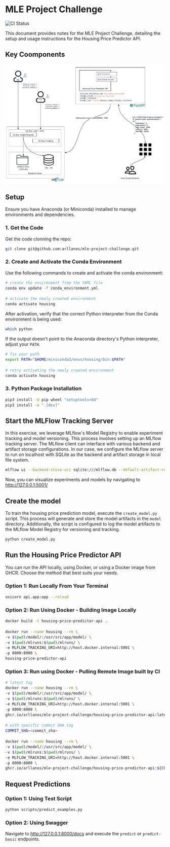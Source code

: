 # MLE Project Challenge
![CI Status](https://github.com/arllanos/mle-project-challenge/actions/workflows/ci-main.yml/badge.svg)

This document provides notes for the MLE Project Challenge, detailing the setup and usage instructions for the Housing Price Predictor API.

## Key Coomponents
![alt text](image.png)

## Setup

Ensure you have Anaconda (or Miniconda) installed to manage environments and dependencies.

### 1. Get the Code
Get the code clonning the repo:
```sh
git clone git@github.com:arllanos/mle-project-challenge.git
```

### 2. Create and Activate the Conda Environment
Use the following commands to create and activate the conda environment:

```sh
# create the environment from the YAML file
conda env update -f conda_environment.yml

# activate the newly created environment
conda activate housing
```
After activation, verify that the correct Python interpreter from the Conda environment is being used:
```sh
which python
```
If the output doesn't point to the Anaconda directory's Python interpreter, adjust your `PATH`.
```sh
# fix your path
export PATH="$HOME/miniconda3/envs/housing/bin:$PATH"

# retry activating the newly created environment
conda activate housing
```

### 3. Python Package Installation
```sh
pip3 install -U pip wheel "setuptools<60"
pip3 install -e ".[dev]"
```

## Start the MLFlow Tracking Server

In this exercise, we leverage MLflow's Model Registry to enable experiment tracking and model versioning. This process involves setting up an MLflow tracking server. The MLflow client can interface with various backend and artifact storage configurations. In our case, we configure the MLflow server to run on localhost with SQLite as the backend and artifact storage in local file system.

```sh
mlflow ui --backend-store-uri sqlite:///mlflow.db --default-artifact-root $(PWD)/mlruns --host 0.0.0.0 --port 5001
```

Now, you can visualize experiments and models by navigating to http://127.0.0.1:5001/

## Create the model

To train the housing price prediction model, execute the `create_model.py` script. This process will generate and store the model artifacts in the `model` directory. Additionally, the script is configured to log the model artifacts to the MLflow Model Registry for versioning and tracking.

```sh
python create_model.py
```

## Run the Housing Price Predictor API

You can run the API locally, using Docker, or using a Docker image from GHCR. Choose the method that best suits your needs.

### Option 1: Run Locally From Your Terminal
```sh
uvicorn api.app:app --reload
```
 
### Option 2: Run Using Docker - Building Image Locally
```sh
docker build -t housing-price-predictor-api .

docker run --name housing --rm \
-v $(pwd)/model/:/usr/src/app/model/ \
-v $(pwd)/mlruns:$(pwd)/mlruns/ \
-e MLFLOW_TRACKING_URI=http://host.docker.internal:5001 \
-p 8000:8000 \
housing-price-predictor-api
```

### Option 3: Run using Docker - Pulling Remote Image built by CI
```sh
# latest tag
docker run --name housing --rm \
-v $(pwd)/model/:/usr/src/app/model/ \
-v $(pwd)/mlruns:$(pwd)/mlruns/ \
-e MLFLOW_TRACKING_URI=http://host.docker.internal:5001 \
-p 8000:8000 \
ghcr.io/arllanos/mle-project-challenge/housing-price-predictor-api:latest

# with specific commit SHA tag
COMMIT_SHA=<commit_sha>

docker run --name housing --rm \
-v $(pwd)/model/:/usr/src/app/model/ \
-v $(pwd)/mlruns:$(pwd)/mlruns/ \
-e MLFLOW_TRACKING_URI=http://host.docker.internal:5001 \
-p 8000:8000 \
ghcr.io/arllanos/mle-project-challenge/housing-price-predictor-api:${COMMIT_SHA}
```

## Request Predictions
### Option 1: Using Test Script
```sh
python scripts/predict_examples.py
```

### Option 2: Using Swagger
Navigate to http://127.0.0.1:8000/docs and execute the `predict` or `predict-basic` endpoints.
